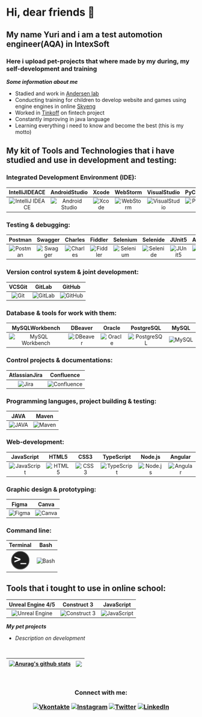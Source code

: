 # Hi, dear friends 👋
## My name Yuri and i am a test automotion engineer(AQA) in IntexSoft
### Here i upload pet-projects that where made by my during, my self-development and training
***Some information about me***
- Stadied and work in [Andersen lab][andersen]
- Conducting training for children to develop website and games using engine engines in online [Skyeng][skyeng]
- Worked in [Tinkoff][tinkoff] on fintech project
- Сonstantly improving in javа language
- Learning everything i need to know and become the best (this is my motto)
## My kit of Tools and Technologies that i have studied and use in development and testing:
### Integrated Development Environment (IDE):
|IntelliJIDEACE|AndroidStudio|Xcode|WebStorm|VisualStudio|PyCharmCE|
| :---: | :---: | :---: | :---: | :---: | :---: |
|<img align="centr" alt="IntelliJ IDEA CE" width="50" height="50px" src="https://user-images.githubusercontent.com/25181517/192108890-200809d1-439c-4e23-90d3-b090cf9a4eea.png" />|<img align="centr" alt="Android Studio" width="50px" height="50px" src="https://user-images.githubusercontent.com/25181517/192108895-20dc3343-43e3-4a54-a90e-13a4abbc57b9.png" />|<img align="centr" alt="Xcode" width="50px" height="50px" src="https://user-images.githubusercontent.com/25181517/186711578-bf30cb30-40b7-4b45-95a5-bdf837c372e7.png" />|<img align="centr" alt="WebStorm" width="50px" height="50px" src="https://user-images.githubusercontent.com/25181517/192108893-b1eed3c7-b2c4-4e1c-9e9f-c7e83637b33d.png" />|<img align="centr" alt="VisualStudio" width="50px" height="50px" src="https://user-images.githubusercontent.com/25181517/192108891-d86b6220-e232-423a-bf5f-90903e6887c3.png" />|<img align="centr" alt="PyCharm CE" width="50px" height="50px" src="https://github.com/YurijGolikov99/YurijGolikov99/assets/103201814/6a9e038a-5f3f-430b-b954-86d9522be0fe" />|
### Testing & debugging:
|Postman|Swagger|Charles|Fiddler|Selenium|Selenide|JUnit5|AllureReports|AllureTestOPS|TestRail|
| :---: | :---: | :---: | :---: | :---: | :---: | :---: | :---: | :---: | :---: |
|<img align="centr" alt="Postman" width="50px" height="50px" src="https://user-images.githubusercontent.com/25181517/192109061-e138ca71-337c-4019-8d42-4792fdaa7128.png" />|<img align="centr" alt="Swagger" width="50px" height="50px" src="https://user-images.githubusercontent.com/25181517/186711335-a3729606-5a78-4496-9a36-06efcc74f800.png" />|<img align="centr" alt="Charles" width="50px" height="50px" src="https://github.com/YurijGolikov99/YurijGolikov99/assets/103201814/69b2fcd1-d6b7-45af-9196-5c97f8b2f338.png" />|<img align="centr" alt="Fiddler" width="50px" height="50px" src="https://github.com/YurijGolikov99/YurijGolikov99/assets/103201814/ff806814-7c99-4625-ac55-b3638d1fa701" />|<img align="centr" alt="Selenium" width="50px" src="https://user-images.githubusercontent.com/25181517/184103699-d1b83c07-2d83-4d99-9a1e-83bd89e08117.png" />|<img align="centr" alt="Selenide" width="50px" src="https://github.com/YurijGolikov99/YurijGolikov99/assets/103201814/6c5e511d-091b-437f-8bc4-edc3d791ce53" />|<img align="centr" alt="JUnit5" width="50px" src="https://user-images.githubusercontent.com/25181517/117533873-484d4480-afef-11eb-9fad-67c8605e3592.png" />|<img align="centr" alt="AllureReports" width="50px" height="50px" src="https://github.com/YurijGolikov99/YurijGolikov99/assets/103201814/f7638f73-36ea-426b-875b-ba7c3b76c587.png" />|<img align="centr" alt="AllureTestOPS" width="50px" height="50px" src="https://github.com/YurijGolikov99/YurijGolikov99/assets/103201814/58754718-186a-447d-98f6-f8abf7d8e44e.png" />|<img align="centr" alt="TestRail" width="50px" height="50px" src="https://github.com/YurijGolikov99/YurijGolikov99/assets/103201814/05bc4aa3-11d3-4938-aeb8-fc720b806391.png" />|
### Version control system & joint development:
|VCSGit|GitLab|GitHub
| :---: | :---: | :---: |
<img align="centr" alt="Git" width="50px" height="50px" src="https://user-images.githubusercontent.com/25181517/192108372-f71d70ac-7ae6-4c0d-8395-51d8870c2ef0.png" />|<img align="centr" alt="GitLab" width="50px" height="50px" src="https://user-images.githubusercontent.com/25181517/192108376-c675d39b-90f6-4073-bde6-5a9291644657.png" />|<img align="centr" alt="GitHub" width="50px" height="50px" src="https://github.com/YurijGolikov99/YurijGolikov99/assets/103201814/d7f8a6e5-25ee-4099-a4c7-e7bcca45d599.png" />|
### Database & tools for work with them:
|MySQLWorkbench|DBeaver|Oracle|PostgreSQL|MySQL|
| :---: | :---: | :---: | :---: | :---: |
|<img align="centr" alt="MySQL Workbench" width="50px" height="50px" src="https://github.com/YurijGolikov99/YurijGolikov99/assets/103201814/714401a5-34a6-4e57-b75e-1b66fff7635d.png" />|<img align="centr" alt="DBeaver" width="50px" height="50px" src="https://upload.wikimedia.org/wikipedia/commons/thumb/b/b5/DBeaver_logo.svg/1200px-DBeaver_logo.svg.png" />|<img align="centr" alt="Oracle" width="50px" height="50px" src="https://github.com/YurijGolikov99/YurijGolikov99/assets/103201814/73d65b2c-8781-4c16-9064-d6b9964d5206" />|<img align="centr" alt="PostgreSQL" width="50px"  src="https://github.com/YurijGolikov99/YurijGolikov99/assets/103201814/fdb7fc1e-b4f0-4b9c-9bb6-b983b71653c1" />|<img align="centr" alt="MySQL" width="50px" src="https://user-images.githubusercontent.com/25181517/183896128-ec99105a-ec1a-4d85-b08b-1aa1620b2046.png" />|
### Control projects & documentations:
|AtlassianJira|Confluence|
| :---: | :---: |
|<img align="centr" alt="Jira" width="50px" height="50px" src="https://user-images.githubusercontent.com/25181517/183912952-83784e94-629d-4c34-a961-ae2ae795b662.png" />|<img align="centr" alt="Confluence" width="50px" height="50px" src="https://github.com/YurijGolikov99/YurijGolikov99/assets/103201814/50dbfa51-1e0c-47dd-ad5c-2898460e6608.png" />|
### Programming languges, project building & testing:
|JAVA|Maven|
| :---: | :---: |
|<img align="centr" alt="JAVA" width="50px" src="https://user-images.githubusercontent.com/25181517/117201156-9a724800-adec-11eb-9a9d-3cd0f67da4bc.png" />|<img align="centr" alt="Maven" width="50px" src="https://github.com/YurijGolikov99/YurijGolikov99/assets/103201814/763df810-24db-4ff8-88eb-1684ef2678bc.png" />|
### Web-development:
|JavaScript|HTML5|CSS3|TypeScript|Node.js|Angular|
| :---: | :---: | :---: | :---: | :---: | :---: |
|<img align="centr" alt="JavaScript" width="50px" src="https://github.com/YurijGolikov99/YurijGolikov99/assets/103201814/f5898ff0-19a0-4f46-b61f-b03f1485c06a" />|<img align="centr" alt="HTML5" width="50px" src="https://user-images.githubusercontent.com/25181517/192158954-f88b5814-d510-4564-b285-dff7d6400dad.png" />|<img align="centr" alt="CSS3" width="50px" src="https://user-images.githubusercontent.com/25181517/183898674-75a4a1b1-f960-4ea9-abcb-637170a00a75.png" />|<img align="centr" alt="TypeScript" width="50px" src="https://user-images.githubusercontent.com/25181517/183890598-19a0ac2d-e88a-4005-a8df-1ee36782fde1.png" />|<img align="centr" alt="Node.js" width="50px" src="https://user-images.githubusercontent.com/25181517/183568594-85e280a7-0d7e-4d1a-9028-c8c2209e073c.png" />|<img align="centr" alt="Angular" width="50px" src="https://user-images.githubusercontent.com/25181517/183890595-779a7e64-3f43-4634-bad2-eceef4e80268.png" />|
### Graphic design & prototyping:
|Figma|Canva|
| :---: | :---: |
|<img align="centr" alt="Figma" width="50px" height="50px" src="https://user-images.githubusercontent.com/25181517/189715289-df3ee512-6eca-463f-a0f4-c10d94a06b2f.png" />|<img align="centr" alt="Canva" width="50px" height="50px" src="https://github.com/marwin1991/profile-technology-icons/assets/136815194/02494c7c-de6a-43a6-9293-6369696842ed" />|
### Command line:
|Terminal| Bash |
| :---: | :---: |
|<img align="centr" alt="Terminal" width="50px" src="https://raw.githubusercontent.com/github/explore/80688e429a7d4ef2fca1e82350fe8e3517d3494d/topics/terminal/terminal.png" />|<img align="centr" alt="Bash" width="50px" src="https://github.com/YurijGolikov99/YurijGolikov99/assets/103201814/f6264c6d-e25c-49bd-a9d5-822739e254a1" />|

## Tools that i tought to use in online school:
|Unreal Engine 4/5|Construct 3|JavaScript|
| :---: | :---: | :---: |
|<img align="centr" alt="Unreal Engine" width="50px" src="https://github.com/marwin1991/profile-technology-icons/assets/136815194/8470f340-0495-47c2-a95c-3c873e329c00" />|<img align="centr" alt="Construct 3" width="50px" src="https://github.com/YurijGolikov99/YurijGolikov99/assets/103201814/dbc24438-bcf6-4c4d-bc32-f6b73461325f" />|<img align="centr" alt="JavaScript" width="50px" src="https://github.com/YurijGolikov99/YurijGolikov99/assets/103201814/f5898ff0-19a0-4f46-b61f-b03f1485c06a" />|

***My pet projects***
 - *Description on development*



<br>

| <a href="https://github.com/anuraghazra/github-readme-stats"><img align="center" src="https://github-readme-stats.vercel.app/api?username=YurijGolikov99&show_icons=true&include_all_commits=true&theme=buefy&hide_border=true" alt="Anurag's github stats" /></a> | <a href="https://github.com/anuraghazra/github-readme-stats"><img align="center" src="https://github-readme-stats.vercel.app/api/top-langs/?username=YurijGolikov99&layout=compact&theme=buefy&hide_border=true" /></a> |
| ------------- | ------------- |

<br>

<h3 align="center">Connect with me:
    <p align="center">
        <a href="https://vk.com/yurij.golikov" target="blank"><img align="center" src="https://github.com/YurijGolikov99/YurijGolikov99/assets/103201814/d0cafc3e-8ab9-443b-a542-ed5ba1701e55" alt="Vkontakte" height="30" width="50" /></a>
         <a href="https://instagram.com/yurchik99golikov?igshid=YmMyMTA2M2Y=" target="blank"><img align="center" src="https://github.com/YurijGolikov99/YurijGolikov99/assets/103201814/91c85c07-632e-4f45-ac26-82fde1c50fb2" alt="Instagram" height="30" width="50" /></a>
        <a href="https://twitter.com/YurijGolikov99" target="blank"><img align="center" src="https://github.com/YurijGolikov99/YurijGolikov99/assets/103201814/cfce8dd7-3e9b-41c9-a279-f31844b4fe31" alt="Twitter" height="30" width="50" /></a>
        <a href="https://www.linkedin.com/in/yurij-golikov-03d09d1999y/" target="blank"><img align="center" src="https://github.com/YurijGolikov99/YurijGolikov99/assets/103201814/0a260e1e-b822-44c7-bb63-018a45d96f04" alt="LinkedIn" height="30" width="50" /></a>
    </p>
</h3>

[IntexSoft]:https://intexsoft.com
[Andersen]:https://andersenlab.com/?ysclid=lmj6i2gjql203638706
[Skyeng]:https://skysmart.ru/programmirovanie-dlya-detej
[Tinkoff]:https://www.tinkoff.ru 
